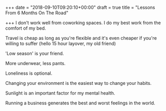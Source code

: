 +++
date = "2018-09-10T09:20:10+00:00"
draft = true
title = "Lessons From 6 Months On The Road"

+++
I don't work well from coworking spaces. I do my best work from the comfort of my bed.

Travel is cheap as long as you're flexible and it's even cheaper if you're willing to suffer (hello 15 hour layover, my old friend)

'Low season' is your friend.

More underwear, less pants.

Loneliness is optional.

Changing your environment is the easiest way to change your habits.

Sunlight is an important factor for my mental health.

Running a business generates the best and worst feelings in the world.